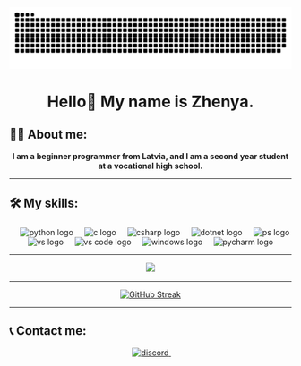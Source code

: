 <p align="center">
  <picture>
    <source
      media="(prefers-color-scheme: dark)"
      srcset="https://raw.githubusercontent.com/platane/snk/output/github-contribution-grid-snake-dark.svg"
    />
    <source
      media="(prefers-color-scheme: light)"
      srcset="https://raw.githubusercontent.com/platane/snk/output/github-contribution-grid-snake.svg"
    />
    <img
      alt="github contribution grid snake animation"
      src="https://raw.githubusercontent.com/platane/snk/output/github-contribution-grid-snake.svg"
    />
  </picture>
</p>

<h1 align="center">Hello👋 My name is Zhenya.</h1>

## 👩‍💻 About me:

**<div align="center">I am a beginner programmer from Latvia, and I am a second year student at a vocational high school.</div>**

___

## 🛠 My skills:

###

<div align="center">
  <img width="12" />
  <img src="https://skillicons.dev/icons?i=py" height="40" alt="python logo"  />
  <img width="12" />
  <img src="https://skillicons.dev/icons?i=c" height="40" alt="c logo"  />
  <img width="12" />
  <img src="https://skillicons.dev/icons?i=cs" height="40" alt="csharp logo"  />
  <img width="12" />
  <img src="https://skillicons.dev/icons?i=dotnet" height="40" alt="dotnet logo"  />
  <img width="12" />
  <img src="https://skillicons.dev/icons?i=ps" height="40" alt="ps logo"  />
  <img width="12" />
  <img src="https://skillicons.dev/icons?i=visualstudio" height="40" alt="vs logo"  />
  <img width="12" />
  <img src="https://skillicons.dev/icons?i=vscode" height="40" alt="vs code logo"  />
  <img width="12" />
  <img src="https://skillicons.dev/icons?i=windows" height="40" alt="windows logo"  />
  <img width="12" />
  <img src="https://skillicons.dev/icons?i=pycharm" height="40" alt="pycharm logo"  />
  <img width="12" />
</div>

___

<div align="center">
  <img src=https://www.codewars.com/users/travkaa0/badges/large  />
</div>

___

<div align="center">
  <a href="https://git.io/streak-stats">
    <img src="https://github-readme-streak-stats.herokuapp.com/?user=DenverCoder1" alt="GitHub Streak"/>
  </a>
</div>

  
___

## 📞 Contact me:

<div align="center">

  <img width="12" />
  <a href="https://discordapp.com/users/796523526105464842/">
      <img src="https://skillicons.dev/icons?i=discord" alt="discord">
  </a>
  <img width="12" />

</div>
